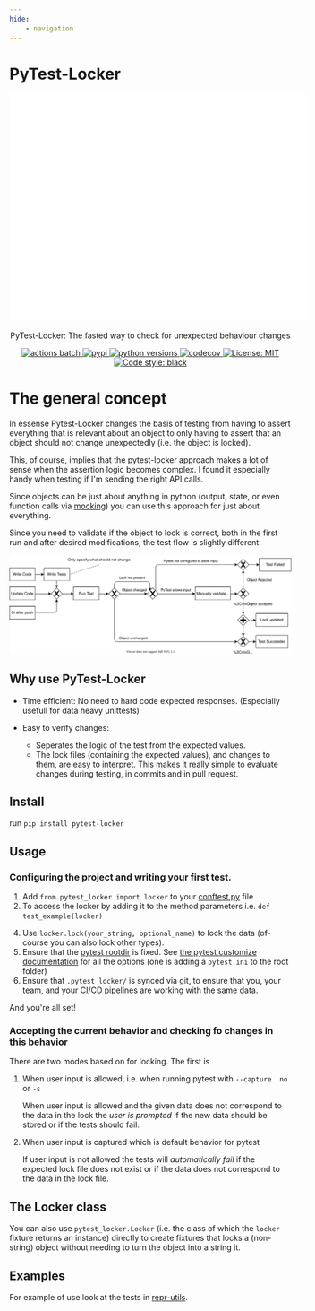 ```yaml
---
hide:
    - navigation
---
```


# PyTest-Locker

<div style="width: 400pt; margin: 0 auto">
    <img src="/assets/images/example.svg" style="max-width: 100%;" alt="Example">
</div>

<p align="center">
    PyTest-Locker: The fasted way to check for unexpected behaviour changes
</p>

<p align="center">
    <a href="https://github.com/Luttik/pytest-locker/actions?query=workflow%3ACI+branch%3Amaster">
        <img src="https://github.com/luttik/pytest-locker/workflows/CI/badge.svg" alt="actions batch">
    </a>
    <a href="https://pypi.org/project/pytest-locker/">
        <img src="https://badge.fury.io/py/pytest-locker.svg" alt="pypi">
    </a>
    <a href="https://pypi.org/project/pytest-locker/">
        <img src="https://shields.io/pypi/pyversions/pytest-locker" alt="python versions">
    </a>
    <a href="https://codecov.io/gh/luttik/pytest-locker">
        <img src="https://codecov.io/gh/Luttik/pytest-locker/branch/master/graph/badge.svg" alt="codecov">
    </a>
    <a href="https://xgithub.com/Luttik/pytest-locker/blob/master/LICENSE">
        <img src="https://shields.io/github/license/luttik/pytest-locker" alt="License: MIT">
    </a>
    <a href="https://github.com/psf/black">
        <img src="https://img.shields.io/badge/code%20style-black-000000.svg" alt="Code style: black">
    </a>
</p>

# The general concept
In essense Pytest-Locker changes the basis of testing from having to assert everything that is relevant about an object
to only having to assert that an object should not change unexpectedly (i.e. the object is locked). 

This, of course, implies that the pytest-locker approach makes a lot of sense 
when the assertion logic becomes complex. I found it especially handy when testing if I'm sending the right API calls.

Since objects can be just about anything in python 
(output, state, or even function calls via [mocking](https://docs.python.org/3/library/unittest.mock.html))
you can use this approach for just about everything.

Since you need to validate if the object to lock is correct, both in the first run and after desired modifications,
the test flow is slightly different:

<img class="invert-in-dark-mode" src="/assets/images/pytest-locker-diagram.svg" alt="pytest-locker's flow diagram"/>


## Why use PyTest-Locker

- Time efficient: No need to hard code expected responses. (Especially usefull for data heavy unittests)
- Easy to verify changes:

    - Seperates the logic of the test from the expected values.
    - The lock files (containing the expected values), and changes to them, are easy to interpret. This makes it really
      simple to evaluate changes during testing, in commits and in pull request.

## Install

run `pip install pytest-locker`

## Usage

### Configuring the project and writing your first test.

1. Add `from pytest_locker import locker` to your
   [conftest.py](https://docs.pytest.org/en/2.7.3/plugins.html?highlight=re)
   file
2. To access the locker by adding it to the method parameters i.e. `def test_example(locker)`

[comment]: <> (Also write todo for non-string types.)

4. Use `locker.lock(your_string, optional_name)` to lock the data (of-course you can also lock other types).
5. Ensure that the [pytest rootdir](https://docs.pytest.org/en/latest/customize.html) is fixed.
     See [the pytest customize documentation](https://docs.pytest.org/en/latest/customize.html) for all the options (one
     is adding a `pytest.ini` to the root folder)
6. Ensure that `.pytest_locker/` is synced via git, to ensure that you, your team, and your CI/CD pipelines are working
   with the same data.

And you're all set!

### Accepting the current behavior and checking fo changes in this behavior

There are two modes based on for locking. The first is

1. When user input is allowed, i.e. when running pytest with
   `--capture  no` or `-s`

     When user input is allowed and the given data does not correspond to the data in the lock the *user is prompted* if
     the new data should be stored or if the tests should fail.

2. When user input is captured which is default behavior for pytest

     If user input is not allowed the tests will *automatically fail* if the expected lock file does not exist or if the
     data does not correspond to the data in the lock file.

## The Locker class

You can also use `pytest_locker.Locker` (i.e. the class of which the
`locker` fixture returns an instance) directly to create fixtures that locks a (non-string) object without needing to
turn the object into a string it.

## Examples

For example of use look at the tests in
[repr-utils](https://github.com/Luttik/repr-utils).
